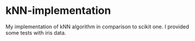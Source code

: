 # kNN-implementation

My implementation of kNN algorithm in comparison to scikit one. 
I provided some tests with iris data.

